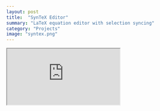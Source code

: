 ```yaml
---
layout: post
title:  "SynTeX Editor"
summary: "LaTeX equation editor with selection syncing"
category: "Projects"
image: "syntex.png"
---
```


<div class="aspect-ratio" style="
  display: absolute;
  width: 100%;
  height: 600px;
  padding: 0;
"><iframe src="https://ayassaka.github.io/syn-tex/"/></div>

## What is this?

An interactive LaTeX equation editor with **selection syncing**.

That is, you can select source code from the rendered equation, and vice versa.

## How is this done?

This project is based on:

- [MathJax](https://www.mathjax.org/) with some [customization](https://github.com/Ayassaka/MathJax-src), which tracks TeX source location while compiling.
- [Ace Editor](https://ace.c9.io/), with great syntax highlighting support for LaTeX.
